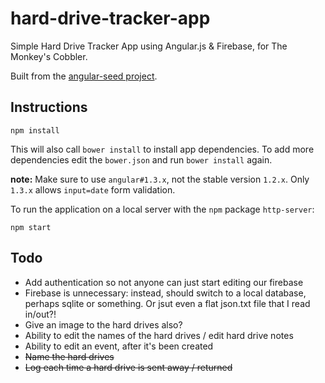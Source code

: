 hard-drive-tracker-app
======================

Simple Hard Drive Tracker App using Angular.js &amp; Firebase, for The Monkey's Cobbler.

Built from the [angular-seed project](https://github.com/angular/angular-seed.git).

Instructions
------------
```
npm install
```

This will also call `bower install` to install app dependencies. To add more dependencies edit the `bower.json` and run `bower install` again.

**note:** Make sure to use `angular#1.3.x`, not the stable version `1.2.x`. Only `1.3.x` allows `input=date` form validation.

To run the application on a local server with the `npm` package `http-server`:
```
npm start
```


Todo
----
*  Add authentication so not anyone can just start editing our firebase
*  Firebase is unnecessary: instead, should switch to a local database, perhaps sqlite or something. Or jsut even a flat json.txt file that I read in/out?!
*  Give an image to the hard drives also?
*  Ability to edit the names of the hard drives / edit hard drive notes
*  Ability to edit an event, after it's been created
*  ~~Name the hard drives~~
*  ~~Log each time a hard drive is sent away / returned~~